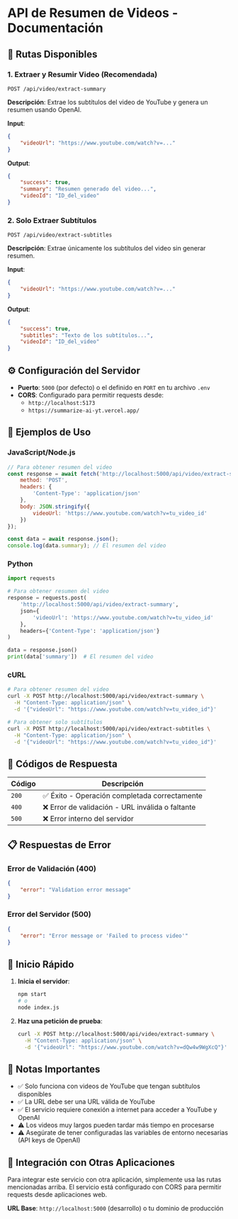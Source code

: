 # API de Resumen de Videos - Documentación

## 🚀 Rutas Disponibles

### 1. **Extraer y Resumir Video** (Recomendada)
```http
POST /api/video/extract-summary
```

**Descripción**: Extrae los subtítulos del video de YouTube y genera un resumen usando OpenAI.

**Input**:
```json
{
    "videoUrl": "https://www.youtube.com/watch?v=..."
}
```

**Output**:
```json
{
    "success": true,
    "summary": "Resumen generado del video...",
    "videoId": "ID_del_video"
}
```

### 2. **Solo Extraer Subtítulos**
```http
POST /api/video/extract-subtitles
```

**Descripción**: Extrae únicamente los subtítulos del video sin generar resumen.

**Input**:
```json
{
    "videoUrl": "https://www.youtube.com/watch?v=..."
}
```

**Output**:
```json
{
    "success": true,
    "subtitles": "Texto de los subtítulos...",
    "videoId": "ID_del_video"
}
```

## ⚙️ Configuración del Servidor

- **Puerto**: `5000` (por defecto) o el definido en `PORT` en tu archivo `.env`
- **CORS**: Configurado para permitir requests desde:
  - `http://localhost:5173`
  - `https://summarize-ai-yt.vercel.app/`

## 📝 Ejemplos de Uso

### JavaScript/Node.js
```javascript
// Para obtener resumen del video
const response = await fetch('http://localhost:5000/api/video/extract-summary', {
    method: 'POST',
    headers: {
        'Content-Type': 'application/json'
    },
    body: JSON.stringify({
        videoUrl: 'https://www.youtube.com/watch?v=tu_video_id'
    })
});

const data = await response.json();
console.log(data.summary); // El resumen del video
```

### Python
```python
import requests

# Para obtener resumen del video
response = requests.post(
    'http://localhost:5000/api/video/extract-summary',
    json={
        'videoUrl': 'https://www.youtube.com/watch?v=tu_video_id'
    },
    headers={'Content-Type': 'application/json'}
)

data = response.json()
print(data['summary'])  # El resumen del video
```

### cURL
```bash
# Para obtener resumen del video
curl -X POST http://localhost:5000/api/video/extract-summary \
  -H "Content-Type: application/json" \
  -d '{"videoUrl": "https://www.youtube.com/watch?v=tu_video_id"}'

# Para obtener solo subtítulos
curl -X POST http://localhost:5000/api/video/extract-subtitles \
  -H "Content-Type: application/json" \
  -d '{"videoUrl": "https://www.youtube.com/watch?v=tu_video_id"}'
```

## 🔧 Códigos de Respuesta

| Código | Descripción |
|--------|-------------|
| `200` | ✅ Éxito - Operación completada correctamente |
| `400` | ❌ Error de validación - URL inválida o faltante |
| `500` | ❌ Error interno del servidor |

## 📋 Respuestas de Error

### Error de Validación (400)
```json
{
    "error": "Validation error message"
}
```

### Error del Servidor (500)
```json
{
    "error": "Error message or 'Failed to process video'"
}
```

## 🚀 Inicio Rápido

1. **Inicia el servidor**:
   ```bash
   npm start
   # o
   node index.js
   ```

2. **Haz una petición de prueba**:
   ```bash
   curl -X POST http://localhost:5000/api/video/extract-summary \
     -H "Content-Type: application/json" \
     -d '{"videoUrl": "https://www.youtube.com/watch?v=dQw4w9WgXcQ"}'
   ```

## 📌 Notas Importantes

- ✅ Solo funciona con videos de YouTube que tengan subtítulos disponibles
- ✅ La URL debe ser una URL válida de YouTube
- ✅ El servicio requiere conexión a internet para acceder a YouTube y OpenAI
- ⚠️ Los videos muy largos pueden tardar más tiempo en procesarse
- ⚠️ Asegúrate de tener configuradas las variables de entorno necesarias (API keys de OpenAI)

## 🔗 Integración con Otras Aplicaciones

Para integrar este servicio con otra aplicación, simplemente usa las rutas mencionadas arriba. El servicio está configurado con CORS para permitir requests desde aplicaciones web.

**URL Base**: `http://localhost:5000` (desarrollo) o tu dominio de producción
